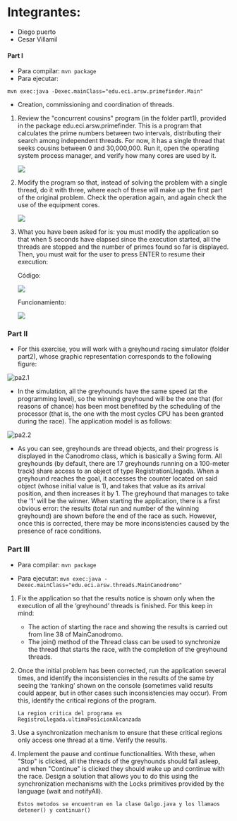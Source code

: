 ﻿# **Integrantes:**
- Diego puerto
- Cesar Villamil


#### **Part I**

*   Para compilar:
```mvn package```
*   Para ejecutar:

```mvn exec:java -Dexec.mainClass="edu.eci.arsw.primefinder.Main"```
*   Creation, commissioning and coordination of threads.

1.  Review the "concurrent cousins" program (in the folder part1), provided in the package edu.eci.arsw.primefinder. This is a program that calculates the prime numbers between two intervals, distributing their search among independent threads. For now, it has a single thread that seeks cousins ​​between 0 and 30,000,000. Run it, open the operating system process manager, and verify how many cores are used by it.




    ![](/CONCURRENT_PROGRAMMING-JAVA_MAVEN-DOGS_RACE/img/media/1.jpg)

    
2. Modify the program so that, instead of solving the problem with a single thread, do it with three, where each of these will make up the first part of the original problem. Check the operation again, and again check the use of the equipment cores.

    ![](/CONCURRENT_PROGRAMMING-JAVA_MAVEN-DOGS_RACE/img/media/2.jpg)
    
3.  What you have been asked for is: you must modify the application so that when 5 seconds have elapsed since the execution started, all the threads are stopped and the number of primes ​​found so far is displayed. Then, you must wait for the user to press ENTER to resume their execution:

	Código:

	![](/CONCURRENT_PROGRAMMING-JAVA_MAVEN-DOGS_RACE/img/media/5Seg.jpg)

	Funcionamiento:  

	![](/CONCURRENT_PROGRAMMING-JAVA_MAVEN-DOGS_RACE/img/media/3.jpg)


### Part II


*   For this exercise, you will work with a greyhound racing simulator (folder part2), whose graphic representation corresponds to the following figure:



![pa2.1](https://github.com/sebastianfrasic/Lab1-ARSW/blob/master/DOGS_RACE/CONCURRENT_PROGRAMMING-JAVA_MAVEN-DOGS_RACE/img/media/image1.png)



*   In the simulation, all the greyhounds have the same speed (at the programming level), so the winning greyhound will be the one that (for reasons of chance) has been most benefited by the scheduling of the processor (that is, the one with the most cycles CPU has been granted during the race). The application model is as follows:

![pa2.2](https://github.com/sebastianfrasic/Lab1-ARSW/blob/master/DOGS_RACE/CONCURRENT_PROGRAMMING-JAVA_MAVEN-DOGS_RACE/img/media/image2.png)




*   As you can see, greyhounds are thread objects, and their progress is displayed in the Canodromo class, which is basically a Swing form. All greyhounds (by default, there are 17 greyhounds running on a 100-meter track) share access to an object of type RegistrationLlegada. When a greyhound reaches the goal, it accesses the counter located on said object (whose initial value is 1), and takes that value as its arrival position, and then increases it by 1. The greyhound that manages to take the '1' will be the winner.
When starting the application, there is a first obvious error: the results (total run and number of the winning greyhound) are shown before the end of the race as such. However, once this is corrected, there may be more inconsistencies caused by the presence of race conditions.

### Part III



*   Para compilar: 
```mvn package```



*   Para ejecutar:
 ```mvn exec:java -Dexec.mainClass="edu.eci.arsw.threads.MainCanodromo"```



1.  Fix the application so that the results notice is shown only when the execution of all the ‘greyhound’ threads is finished. For this keep in mind:

    *   The action of starting the race and showing the results is carried out from line 38 of MainCanodromo.
    *   The join() method of the Thread class can be used to synchronize the thread that starts the race, with the completion of the greyhound threads.

2.  Once the initial problem has been corrected, run the application several times, and identify the inconsistencies in the results of the same by seeing the ‘ranking’ shown on the console (sometimes valid results could appear, but in other cases such inconsistencies may occur). From this, identify the critical regions of the program.

    ```La region critica del programa es  RegistroLlegada.ultimaPosicionAlcanzada ```


3. Use a synchronization mechanism to ensure that these critical regions only access one thread at a time. Verify the results.

4.  Implement the pause and continue functionalities. With these, when "Stop" is clicked, all the threads of the greyhounds should fall asleep, and when "Continue" is clicked they should wake up and continue with the race. Design a solution that allows you to do this using the synchronization mechanisms with the Locks primitives provided by the language (wait and notifyAll).


    ```Estos metodos se encuentran en la clase Galgo.java y los llamaos detener() y continuar()  ```